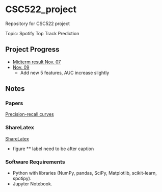 # CSC522_project
Repository for CSC522 project

Topic: Spotify Top Track Prediction

## Project Progress
- [Midterm result Nov. 07](https://github.com/thsieh4/CSC522_project/blob/master/progress/CSS522_current_results_Nov07.ipynb)
- [Nov. 09](https://github.com/thsieh4/CSC522_project/blob/master/progress/CSS522_current_results_Nov09.ipynb)
  - Add new 5 features, AUC increase slightly

## Notes
### Papers
[Precision-recall curves](https://dl.acm.org/citation.cfm?id=1143874)
### ShareLatex
[ShareLatex](https://www.sharelatex.com/project/59dbdd87bc60a256399644e9)
* figure 
** label need to be after caption

### Software Requirements
* Python with libraries (NumPy, pandas, SciPy, Matplotlib, scikit-learn, spotipy).
* Jupyter Notebook.
